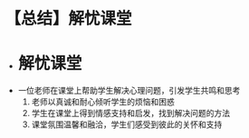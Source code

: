 # 【总结】解忧课堂

-   # 解忧课堂
-   一位老师在课堂上帮助学生解决心理问题，引发学生共鸣和思考
    1.  老师以真诚和耐心倾听学生的烦恼和困惑
    2.  学生在课堂上得到情感支持和启发，找到解决问题的方法
    3.  课堂氛围温馨和融洽，学生们感受到彼此的关怀和支持